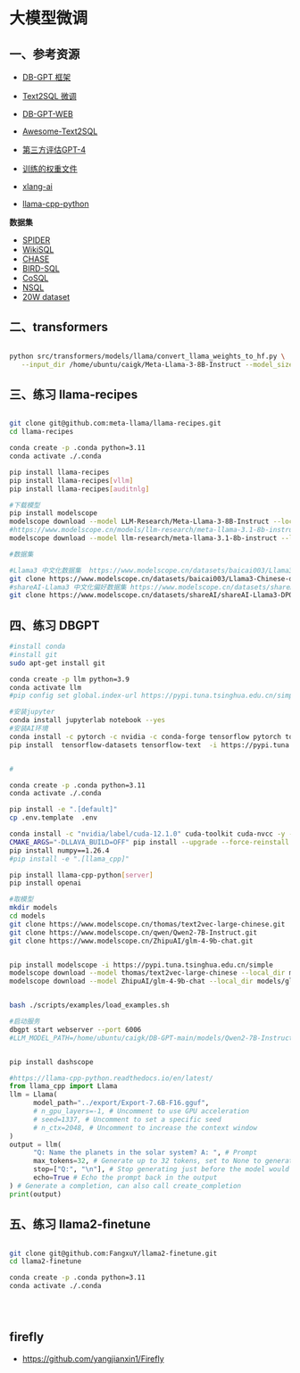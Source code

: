 
# 大模型微调

## 一、参考资源

* [DB-GPT 框架](https://github.com/eosphoros-ai/DB-GPT)
* [Text2SQL 微调](https://github.com/eosphoros-ai/DB-GPT-Hub)
* [DB-GPT-WEB](https://github.com/eosphoros-ai/DB-GPT-Web)
* [Awesome-Text2SQL](https://github.com/eosphoros-ai/Awesome-Text2SQL)
* [第三方评估GPT-4](https://www.numbersstation.ai/post/nsql-llama-2-7b)
* [训练的权重文件](https://huggingface.co/eosphoros)

* [xlang-ai](https://github.com/xlang-ai)

* [llama-cpp-python](https://llama-cpp-python.readthedocs.io/en/latest/)

**数据集**

* [SPIDER](https://yale-lily.github.io/spider)
* [WikiSQL](https://github.com/salesforce/WikiSQL)
* [CHASE](https://xjtu-intsoft.github.io/chase/)
* [BIRD-SQL](https://bird-bench.github.io/)
* [CoSQL](https://yale-lily.github.io/cosql)
* [NSQL](https://github.com/NumbersStationAI/NSQL)
* [20W dataset](https://huggingface.co/datasets/Healthy13/Text2SQL/tree/main)


## 二、transformers

```bash

python src/transformers/models/llama/convert_llama_weights_to_hf.py \
   --input_dir /home/ubuntu/caigk/Meta-Llama-3-8B-Instruct --model_size 7B --output_dir /output/path

```


## 三、练习 llama-recipes


```bash

git clone git@github.com:meta-llama/llama-recipes.git
cd llama-recipes

conda create -p .conda python=3.11
conda activate ./.conda

pip install llama-recipes
pip install llama-recipes[vllm]
pip install llama-recipes[auditnlg]

#下载模型
pip install modelscope
modelscope download --model LLM-Research/Meta-Llama-3-8B-Instruct --local_dir ../Meta-Llama-3-8B-Instruct
#https://www.modelscope.cn/models/llm-research/meta-llama-3.1-8b-instruct
modelscope download --model llm-research/meta-llama-3.1-8b-instruct --local_dir ../meta-llama-3.1-8b-instruct

#数据集

#Llama3 中文化数据集  https://www.modelscope.cn/datasets/baicai003/Llama3-Chinese-dataset
git clone https://www.modelscope.cn/datasets/baicai003/Llama3-Chinese-dataset.git ../Llama3-Chinese-dataset
#shareAI-Llama3 中文化偏好数据集 https://www.modelscope.cn/datasets/shareAI/shareAI-Llama3-DPO-zh-en-emoji
git clone https://www.modelscope.cn/datasets/shareAI/shareAI-Llama3-DPO-zh-en-emoji.git ../shareAI-Llama3-DPO-zh-en-emoji
```



## 四、练习 DBGPT

```bash
#install conda
#install git
sudo apt-get install git

conda create -p llm python=3.9
conda activate llm
#pip config set global.index-url https://pypi.tuna.tsinghua.edu.cn/simple

#安装jupyter
conda install jupyterlab notebook --yes
#安装AI环境
conda install -c pytorch -c nvidia -c conda-forge tensorflow pytorch torchvision pytorch-cuda ultralytics
pip install  tensorflow-datasets tensorflow-text  -i https://pypi.tuna.tsinghua.edu.cn/simple


#

conda create -p .conda python=3.11
conda activate ./.conda

pip install -e ".[default]"
cp .env.template  .env

conda install -c "nvidia/label/cuda-12.1.0" cuda-toolkit cuda-nvcc -y --copy
CMAKE_ARGS="-DLLAVA_BUILD=OFF" pip install --upgrade --force-reinstall llama-cpp-python --no-cache-dir -i https://pypi.tuna.tsinghua.edu.cn/simple
pip install numpy==1.26.4
#pip install -e ".[llama_cpp]"

pip install llama-cpp-python[server]
pip install openai

#取模型
mkdir models
cd models
git clone https://www.modelscope.cn/thomas/text2vec-large-chinese.git
git clone https://www.modelscope.cn/qwen/Qwen2-7B-Instruct.git
git clone https://www.modelscope.cn/ZhipuAI/glm-4-9b-chat.git


pip install modelscope -i https://pypi.tuna.tsinghua.edu.cn/simple
modelscope download --model thomas/text2vec-large-chinese --local_dir models/text2vec-large-chinese
modelscope download --model ZhipuAI/glm-4-9b-chat --local_dir models/glm-4-9b-chat


bash ./scripts/examples/load_examples.sh

#启动服务
dbgpt start webserver --port 6006
#LLM_MODEL_PATH=/home/ubuntu/caigk/DB-GPT-main/models/Qwen2-7B-Instruct    python dbgpt/app/dbgpt_server.py --port 6006


pip install dashscope


```

```python
#https://llama-cpp-python.readthedocs.io/en/latest/
from llama_cpp import Llama
llm = Llama(
      model_path="../export/Export-7.6B-F16.gguf",
      # n_gpu_layers=-1, # Uncomment to use GPU acceleration
      # seed=1337, # Uncomment to set a specific seed
      # n_ctx=2048, # Uncomment to increase the context window
)
output = llm(
      "Q: Name the planets in the solar system? A: ", # Prompt
      max_tokens=32, # Generate up to 32 tokens, set to None to generate up to the end of the context window
      stop=["Q:", "\n"], # Stop generating just before the model would generate a new question
      echo=True # Echo the prompt back in the output
) # Generate a completion, can also call create_completion
print(output)

```

## 五、练习 llama2-finetune


```bash

git clone git@github.com:FangxuY/llama2-finetune.git
cd llama2-finetune

conda create -p .conda python=3.11
conda activate ./.conda





```


## firefly

* https://github.com/yangjianxin1/Firefly